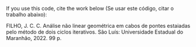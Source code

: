 If you use this code, cite the work below (Se usar este código, citar o trabalho abaixo):

FILHO, J. C. C. Análise não linear geométrica em cabos de pontes estaiadas
pelo método de dois ciclos iterativos. São Luís: Universidade Estadual do Maranhão,
2022. 99 p.
